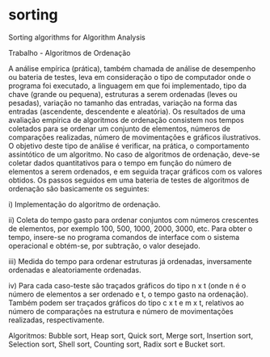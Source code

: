 # sorting
Sorting algorithms for Algorithm Analysis 

Trabalho - Algoritmos de Ordenação

A análise empírica (prática), também chamada de análise de desempenho ou bateria de testes, leva em consideração o tipo de computador onde o programa foi executado, a linguagem em que foi implementado, tipo da chave (grande ou pequena), estruturas a serem ordenadas (leves ou pesadas), variação no tamanho das entradas, variação na forma das entradas (ascendente, descendente e aleatória). Os resultados de uma avaliação empírica de algoritmos de ordenação consistem nos tempos coletados para se ordenar um conjunto de elementos, números de comparações realizadas, número de movimentações e gráficos ilustrativos. O objetivo deste tipo de análise é verificar, na prática, o comportamento assintótico de um algoritmo. No caso de algoritmos de ordenação, deve-se coletar dados quantitativos para o tempo em função do número de elementos a serem ordenados, e em seguida traçar gráficos com os valores obtidos. Os passos seguidos em uma bateria de testes de algoritmos de ordenação são basicamente os seguintes:

i) Implementação do algoritmo de ordenação.

ii) Coleta do tempo gasto para ordenar conjuntos com números crescentes de elementos, por exemplo 100, 500, 1000, 2000, 3000, etc. Para obter o tempo, insere-se no programa comandos de interface com o sistema operacional e obtém-se, por subtração, o valor desejado.


iii) Medida do tempo para ordenar estruturas já ordenadas, inversamente ordenadas e aleatoriamente ordenadas.

iv) Para cada caso-teste são traçados gráficos do tipo n x t (onde n é o número de elementos a ser ordenado e t, o tempo gasto na ordenação). Também podem ser traçados gráficos do tipo c x t e m x t, relativos ao número de comparações na estrutura e número de movimentações realizadas, respectivamente.

Algoritmos: Bubble sort, Heap sort, Quick sort, Merge sort, Insertion sort, Selection sort, Shell sort, Counting sort, Radix sort e Bucket sort.
